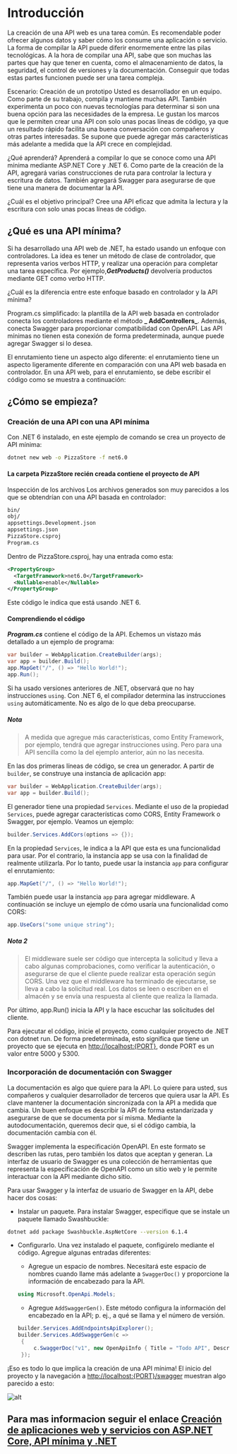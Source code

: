 # Introducción

La creación de una API web es una tarea común. Es recomendable poder ofrecer algunos datos y saber cómo los consume una aplicación o servicio. La forma de compilar la API puede diferir enormemente entre las pilas tecnológicas. A la hora de compilar una API, sabe que son muchas las partes que hay que tener en cuenta, como el almacenamiento de datos, la seguridad, el control de versiones y la documentación. Conseguir que todas estas partes funcionen puede ser una tarea compleja.

Escenario: Creación de un prototipo
Usted es desarrollador en un equipo. Como parte de su trabajo, compila y mantiene muchas API. También experimenta un poco con nuevas tecnologías para determinar si son una buena opción para las necesidades de la empresa. Le gustan los marcos que le permiten crear una API con solo unas pocas líneas de código, ya que un resultado rápido facilita una buena conversación con compañeros y otras partes interesadas. Se supone que puede agregar más características más adelante a medida que la API crece en complejidad.

¿Qué aprenderá?
Aprenderá a compilar lo que se conoce como una API mínima mediante ASP.NET Core y .NET 6. Como parte de la creación de la API, agregará varias construcciones de ruta para controlar la lectura y escritura de datos. También agregará Swagger para asegurarse de que tiene una manera de documentar la API.

¿Cuál es el objetivo principal?
Cree una API eficaz que admita la lectura y la escritura con solo unas pocas líneas de código.

## ¿Qué es una API mínima?

Si ha desarrollado una API web de .NET, ha estado usando un enfoque con controladores. La idea es tener un método de clase de controlador, que representa varios verbos HTTP, y realizar una operación para completar una tarea específica. Por ejemplo,**_GetProducts()_** devolvería productos mediante GET como verbo HTTP.

¿Cuál es la diferencia entre este enfoque basado en controlador y la API mínima?

Program.cs simplificado: la plantilla de la API web basada en controlador conecta los controladores mediante el método **_ AddControllers_**. Además, conecta Swagger para proporcionar compatibilidad con OpenAPI. Las API mínimas no tienen esta conexión de forma predeterminada, aunque puede agregar Swagger si lo desea.

El enrutamiento tiene un aspecto algo diferente: el enrutamiento tiene un aspecto ligeramente diferente en comparación con una API web basada en controlador. En una API web, para el enrutamiento, se debe escribir el código como se muestra a continuación:

## ¿Cómo se empieza?

### Creación de una API con una API mínima

Con .NET 6 instalado, en este ejemplo de comando se crea un proyecto de API mínima:

```bash
dotnet new web -o PizzaStore -f net6.0
```

#### La carpeta PizzaStore recién creada contiene el proyecto de API

Inspección de los archivos
Los archivos generados son muy parecidos a los que se obtendrían con una API basada en controlador:

```bash
bin/
obj/
appsettings.Development.json
appsettings.json
PizzaStore.csproj
Program.cs
```

Dentro de PizzaStore.csproj, hay una entrada como esta:

```xml
<PropertyGroup>
  <TargetFramework>net6.0</TargetFramework>
  <Nullable>enable</Nullable>
</PropertyGroup>
```

Este código le indica que está usando .NET 6.

#### Comprendiendo el código

***Program.cs*** contiene el código de la API. Echemos un vistazo más detallado a un ejemplo de programa:

```C#
var builder = WebApplication.CreateBuilder(args);
var app = builder.Build();
app.MapGet("/", () => "Hello World!");
app.Run();
```

Si ha usado versiones anteriores de .NET, observará que no hay instrucciones `using`. Con .NET 6, el compilador determina las instrucciones `using` automáticamente. No es algo de lo que deba preocuparse.

##### Nota

> A medida que agregue más características, como Entity Framework, por ejemplo, tendrá que agregar instrucciones using. Pero para una API sencilla como la del ejemplo anterior, aún no las necesita.

En las dos primeras líneas de código, se crea un generador. A partir de `builder`, se construye una instancia de aplicación app:

```c#
var builder = WebApplication.CreateBuilder(args);
var app = builder.Build();
```

El generador tiene una propiedad `Services`. Mediante el uso de la propiedad `Services`, puede agregar características como CORS, Entity Framework o Swagger, por ejemplo. Veamos un ejemplo:

```c#
builder.Services.AddCors(options => {});
```

En la propiedad `Services`, le indica a la API que esta es una funcionalidad para usar. Por el contrario, la instancia app se usa con la finalidad de realmente utilizarla. Por lo tanto, puede usar la instancia `app` para configurar el enrutamiento:

```c#
app.MapGet("/", () => "Hello World!");
```

También puede usar la instancia `app` para agregar middleware. A continuación se incluye un ejemplo de cómo usaría una funcionalidad como CORS:

```c#
app.UseCors("some unique string");
```

##### Nota 2

> El middleware suele ser código que intercepta la solicitud y lleva a cabo algunas comprobaciones, como verificar la autenticación, o asegurarse de que el cliente puede realizar esta operación según CORS. Una vez que el middleware ha terminado de ejecutarse, se lleva a cabo la solicitud real. Los datos se leen o escriben en el almacén y se envía una respuesta al cliente que realiza la llamada.

Por último, app.Run() inicia la API y la hace escuchar las solicitudes del cliente.

Para ejecutar el código, inicie el proyecto, como cualquier proyecto de .NET con dotnet run. De forma predeterminada, esto significa que tiene un proyecto que se ejecuta en [http://localhost:{PORT}](https://localhost:{PORT}), donde PORT es un valor entre 5000 y 5300.

### Incorporación de documentación con Swagger

La documentación es algo que quiere para la API. Lo quiere para usted, sus compañeros y cualquier desarrollador de terceros que quiera usar la API. Es clave mantener la documentación sincronizada con la API a medida que cambia. Un buen enfoque es describir la API de forma estandarizada y asegurarse de que se documenta por sí misma. Mediante la autodocumentación, queremos decir que, si el código cambia, la documentación cambia con él.

Swagger implementa la especificación OpenAPI. En este formato se describen las rutas, pero también los datos que aceptan y generan. La interfaz de usuario de Swagger es una colección de herramientas que representa la especificación de OpenAPI como un sitio web y le permite interactuar con la API mediante dicho sitio.

Para usar Swagger y la interfaz de usuario de Swagger en la API, debe hacer dos cosas:

* Instalar un paquete. Para instalar Swagger, especifique que se instale un paquete llamado Swashbuckle:

```bash
dotnet add package Swashbuckle.AspNetCore --version 6.1.4
```

* Configurarlo. Una vez instalado el paquete, configúrelo mediante el código. Agregue algunas entradas diferentes:

  * Agregue un espacio de nombres. Necesitará este espacio de nombres cuando llame más adelante a `SwaggerDoc()` y proporcione la información de encabezado para la API.

  ```c#
  using Microsoft.OpenApi.Models;
  ```

  * Agregue `AddSwaggerGen()`. Este método configura la información del encabezado en la API; p. ej., a qué se llama y el número de versión.

  ```c#
  builder.Services.AddEndpointsApiExplorer();
  builder.Services.AddSwaggerGen(c =>
   {
       c.SwaggerDoc("v1", new OpenApiInfo { Title = "Todo API", Description = "Keep track of your tasks", Version = "v1" });
   }); 
  ```

¡Eso es todo lo que implica la creación de una API mínima! El inicio del proyecto y la navegación a [http://localhost:{PORT}/swagger](http://localhost:5000/swagger) muestran algo parecido a esto:

![alt](https://learn.microsoft.com/es-es/training/aspnetcore/build-web-api-minimal-api/media/swagger-todo-api.png)

## Para mas informacion seguir el enlace [Creación de aplicaciones web y servicios con ASP.NET Core, API mínima y .NET](https://learn.microsoft.com/es-es/training/paths/aspnet-core-minimal-api/)
